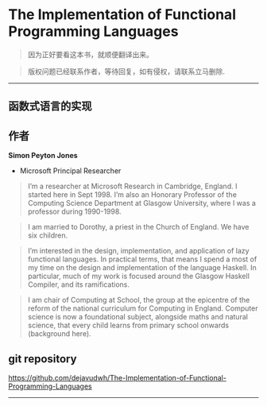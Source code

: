 # The Implementation of Functional Programming Languages


> 因为正好要看这本书，就顺便翻译出来。 

> 版权问题已经联系作者，等待回复，如有侵权，请联系立马删除. 

---

## 函数式语言的实现

## 作者

**Simon Peyton Jones**

- Microsoft Principal Researcher

> I’m a researcher at Microsoft Research in Cambridge, England. I started here in Sept 1998. I’m also an Honorary Professor of the Computing Science Department at Glasgow University, where I was a professor during 1990-1998.

> I am married to Dorothy, a priest in the Church of England. We have six children.

> I’m interested in the design, implementation, and application of lazy functional languages. In practical terms, that means I spend a most of my time on the design and implementation of the language Haskell. In particular, much of my work is focused around the Glasgow Haskell Compiler, and its ramifications.

> I am chair of Computing at School, the group at the epicentre of the reform of the national curriculum for Computing in England.  Computer science is now a foundational subject, alongside maths and natural science, that every child learns from primary school onwards (background here).

## git repository

https://github.com/dejavudwh/The-Implementation-of-Functional-Programming-Languages

---